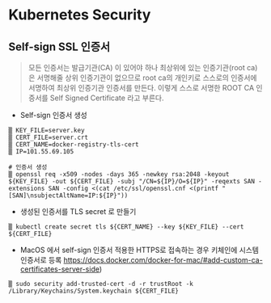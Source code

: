 # Kubernetes Security

## Self-sign SSL 인증서
> 모든 인증서는 발급기관(CA) 이 있어야 하나 최상위에 있는 인증기관(root ca)은 서명해줄 상위 인증기관이 없으므로 root ca의 개인키로 스스로의 인증서에 서명하여 최상위 인증기관 인증서를 만든다. 이렇게 스스로 서명한 ROOT CA 인증서를 Self Signed Certificate 라고 부른다.

* Self-sign 인증서 생성
```
▒ KEY_FILE=server.key
▒ CERT_FILE=server.crt
▒ CERT_NAME=docker-registry-tls-cert
▒ IP=101.55.69.105

# 인증서 생성
▒ openssl req -x509 -nodes -days 365 -newkey rsa:2048 -keyout ${KEY_FILE} -out ${CERT_FILE} -subj "/CN=${IP}/O=${IP}" -reqexts SAN -extensions SAN -config <(cat /etc/ssl/openssl.cnf <(printf "[SAN]\nsubjectAltName=IP:${IP}"))
```

* 생성된 인증서를 TLS secret 로 만들기

```
▒ kubectl create secret tls ${CERT_NAME} --key ${KEY_FILE} --cert ${CERT_FILE}
```

* MacOS 에서 self-sign 인증서 적용한 HTTPS로 접속하는 경우 
키체인에 시스템 인증서로 등록 https://docs.docker.com/docker-for-mac/#add-custom-ca-certificates-server-side)

```
▒ sudo security add-trusted-cert -d -r trustRoot -k /Library/Keychains/System.keychain ${CERT_FILE}
```
